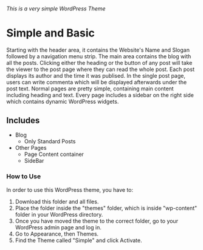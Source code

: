 ###### This is a very simple WordPress Theme

# Simple and Basic
Starting with the header area, it contains the Website's Name and Slogan followed by a navigation menu strip. The main area contains the blog with all the posts. Clicking either the heading or the button of any post will take the viewer to the post page where they can read the whole post. Each post displays its author and the time it was publised. In the single post page, users can write commenta which will be displayed afterwards under the post text. Normal pages are pretty simple, containing main content including heading and text. Every page includes a sidebar on the right side which contains dynamic WordPress widgets.

## Includes
* Blog
  * Only Standard Posts
* Other Pages
  * Page Content container
  * SideBar

### How to Use
In order to use this WordPress theme, you have to:
1. Download this folder and all files. 
2. Place the folder inside the "themes" folder, which is inside "wp-content" folder in your WordPress directory.
3. Once you have moved the theme to the correct folder, go to your WordPress admin page and log in.
4. Go to Appearance, then Themes.
5. Find the Theme called "Simple" and click Activate.
